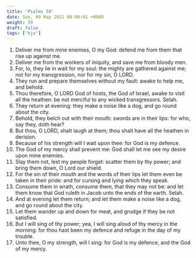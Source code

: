 ```yaml
---
title: 'Psalms 59'
date: Sun, 09 May 2021 00:00:01 +0000
weight: 59
draft: false
tags: ['kjv'] 
---
```


1. Deliver me from mine enemies, O my God: defend me from them that rise up against me.
2. Deliver me from the workers of iniquity, and save me from bloody men.
3. For, lo, they lie in wait for my soul: the mighty are gathered against me; not for my transgression, nor for my sin, O LORD.
4. They run and prepare themselves without my fault: awake to help me, and behold.
5. Thou therefore, O LORD God of hosts, the God of Israel, awake to visit all the heathen: be not merciful to any wicked transgressors. Selah.
6. They return at evening: they make a noise like a dog, and go round about the city.
7. Behold, they belch out with their mouth: swords are in their lips: for who, say they, doth hear?
8. But thou, O LORD, shalt laugh at them; thou shalt have all the heathen in derision.
9. Because of his strength will I wait upon thee: for God is my defence.
10. The God of my mercy shall prevent me: God shall let me see my desire upon mine enemies.
11. Slay them not, lest my people forget: scatter them by thy power; and bring them down, O Lord our shield.
12. For the sin of their mouth and the words of their lips let them even be taken in their pride: and for cursing and lying which they speak.
13. Consume them in wrath, consume them, that they may not be: and let them know that God ruleth in Jacob unto the ends of the earth. Selah.
14. And at evening let them return; and let them make a noise like a dog, and go round about the city.
15. Let them wander up and down for meat, and grudge if they be not satisfied.
16. But I will sing of thy power; yea, I will sing aloud of thy mercy in the morning: for thou hast been my defence and refuge in the day of my trouble.
17. Unto thee, O my strength, will I sing: for God is my defence, and the God of my mercy.
